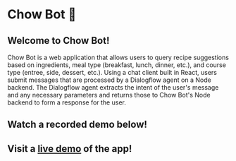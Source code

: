 # Chow Bot 🐾
## Welcome to Chow Bot!
Chow Bot is a web application that allows users to query recipe suggestions based on ingredients, meal type
(breakfast, lunch, dinner, etc.), and course type (entree, side, dessert, etc.). Using a chat client built
in React, users submit messages that are processed by a Dialogflow agent on a Node backend. The Dialogflow
agent extracts the intent of the user's message and any necessary parameters and returns those to Chow Bot's
Node backend to form a response for the user.
## Watch a recorded demo below!
## Visit a [live demo](https://chow-bot.herokuapp.com) of the app!
